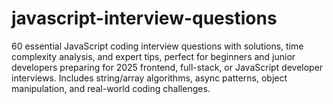 # javascript-interview-questions
60 essential JavaScript coding interview questions with solutions, time complexity analysis, and expert tips, perfect for beginners and junior developers preparing for 2025 frontend, full-stack, or JavaScript developer interviews. Includes string/array algorithms, async patterns, object manipulation, and real-world coding challenges.
